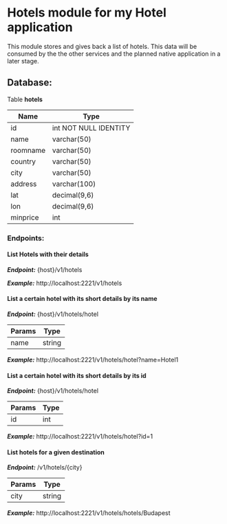 # Hotels module for my Hotel application

This module stores and gives back a list of hotels. This data will be consumed by the the other services and the planned native application in a later stage.

## Database:  
Table **hotels**

Name | Type 
------------ | -------------
id | int NOT NULL IDENTITY
name | varchar(50)
roomname | varchar(50)
country | varchar(50)
city | varchar(50)
address | varchar(100)
lat | decimal(9,6)
lon | decimal(9,6)
minprice | int

### Endpoints:  

#### List Hotels with their details

***Endpoint:*** {host}/v1/hotels

***Example:*** http://localhost:2221/v1/hotels

#### List a certain hotel with its short details by its name
***Endpoint:*** {host}/v1/hotels/hotel  

Params | Type  
------------ | -------------   
name | string   

***Example:*** http://localhost:2221/v1/hotels/hotel?name=Hotel1

#### List a certain hotel with its short details by its id
***Endpoint:*** {host}/v1/hotels/hotel  

Params | Type  
------------ | -------------   
id | int   

***Example:*** http://localhost:2221/v1/hotels/hotel?id=1


#### List hotels for a given destination
***Endpoint:*** /v1/hotels/{city}  

Params | Type  
------------ | -------------   
city | string   

***Example:*** http://localhost:2221/v1/hotels/hotels/Budapest

